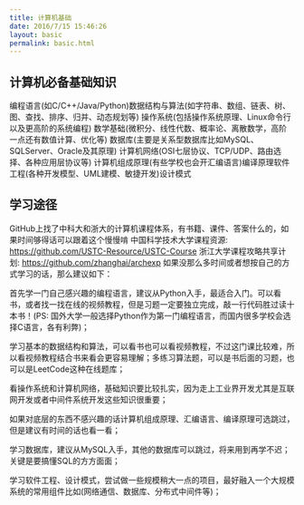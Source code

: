 ```yaml
---
title: 计算机基础
date: 2016/7/15 15:46:26
layout: basic
permalink: basic.html
---
```

## 计算机必备基础知识
<!--more-->
编程语言(如C/C++/Java/Python)数据结构与算法(如字符串、数组、链表、树、图、查找、排序、归并、动态规划等)
操作系统(包括操作系统原理、Linux命令行以及更高阶的系统编程)
数学基础(微积分、线性代数、概率论、离散数学，高阶一点还有数值计算、优化等)
数据库(主要是关系型数据库比如MySQL、SQLServer、Oracle及其原理)
计算机网络(OSI七层协议、TCP/UDP、路由选择、各种应用层协议等)
计算机组成原理(有些学校也会开汇编语言)编译原理软件工程(各种开发模型、UML建模、敏捷开发)设计模式
## 学习途径
GitHub上找了中科大和浙大的计算机课程体系，有书籍、课件、答案什么的，如果时间够得话可以跟着这个慢慢啃
中国科学技术大学课程资源: https://github.com/USTC-Resource/USTC-Course
浙江大学课程攻略共享计划: https://github.com/zhanghai/archexp
如果没那么多时间或者想按自己的方式学习的话，那么建议如下：

首先学一门自己感兴趣的编程语言，建议从Python入手，最适合入门。可以看书，或者找一找在线的视频教程，但是习题一定要独立完成，敲一行代码胜过读十本书！(PS: 国外大学一般选择Python作为第一门编程语言，而国内很多学校会选择C语言，各有利弊)；

学习基本的数据结构和算法，可以看书也可以看视频教程，不过这门课比较难，所以看视频教程结合书来看会更容易理解；多练习算法题，可以是书后面的习题，也可以是LeetCode这种在线题库；

看操作系统和计算机网络，基础知识要比较扎实，因为走上工业界开发尤其是互联网开发或者中间件系统开发这些知识很重要；

如果对底层的东西不感兴趣的话计算机组成原理、汇编语言、编译原理可选跳过，但是建议有时间的话也看一看；

学习数据库，建议从MySQL入手，其他的数据库可以跳过，将来用到再学不迟；关键是要搞懂SQL的方方面面；

学习软件工程、设计模式，尝试做一些规模稍大一点的项目，最好融入一个大规模系统的常用组件比如(网络通信、数据库、分布式中间件等)；